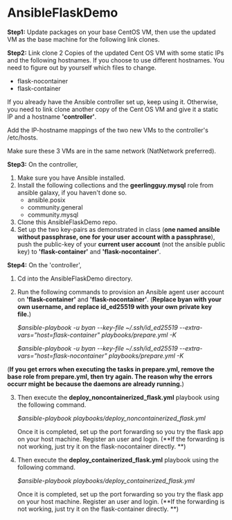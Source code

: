 # AnsibleFlaskDemo

**Step1:**
Update packages on your base CentOS VM, then use the updated VM as the base machine for the following link clones.

**Step2:**
Link clone 2 Copies of the updated Cent OS VM with some static IPs and the following hostnames. If you choose to use different hostnames. You need to figure out by yourself which files to change.
- flask-nocontainer
- flask-container

If you already have the Ansible controller set up, keep using it. Otherwise, you need to link clone another copy of the Cent OS VM and give it a static IP and a hostname **'controller'**.

Add the IP-hostname mappings of the two new VMs to the controller's /etc/hosts.

Make sure these 3 VMs are in the same network (NatNetwork preferred).
 
 **Step3:**
On the controller, 

 1. Make sure you have Ansible installed.
 2. Install the following collections and the **geerlingguy.mysql** role from ansible galaxy, if you haven't done so.
	- ansible.posix
	- community.general
	- community.mysql
 3. Clone this AnsibleFlaskDemo repo.
 4. Set up the two key-pairs as demonstrated in class (**one named ansible without passphrase, one for your user account with a passphrase**), push the public-key of your **current user account** (not the ansible public key) to **'flask-container'** and **'flask-nocontainer'**.

 **Step4:**
On the 'controller', 

 1. Cd into the AnsibleFlaskDemo directory.
 2. Run the following commands to provision an Ansible agent user account on **'flask-container'** and **'flask-nocontainer'**. 
 (**Replace byan with your own username, and replace id_ed25519 with your own private key file.**)
	

    *$ansible-playbook -u byan --key-file ~/.ssh/id_ed25519 --extra-vars="host=flask-container" playbooks/prepare.yml -K*	

    *$ansible-playbook -u byan --key-file ~/.ssh/id_ed25519 --extra-vars="host=flask-nocontainer" playbooks/prepare.yml -K*

   (**If you get errors when executing the tasks in prepare.yml, remove the base role from prepare.yml, then try again. The reason why the errors occurr might be because the daemons are already running.**)

3. Then execute the **deploy_noncontainerized_flask.yml** playbook using the following command.

     *$ansible-playbook playbooks/deploy_noncontainerized_flask.yml*

	Once it is completed, set up the port forwarding so you try the flask app on your host machine. Register an user and login.
	(**If the forwarding is not working, just try it on the flask-nocontainer directly. **)

4. Then execute the **deploy_containerized_flask.yml** playbook using the following command.

     *$ansible-playbook playbooks/deploy_containerized_flask.yml*
	
	Once it is completed, set up the port forwarding so you try the flask app on your host machine. Register an user and login.
	(**If the forwarding is not working, just try it on the flask-container directly. **)

